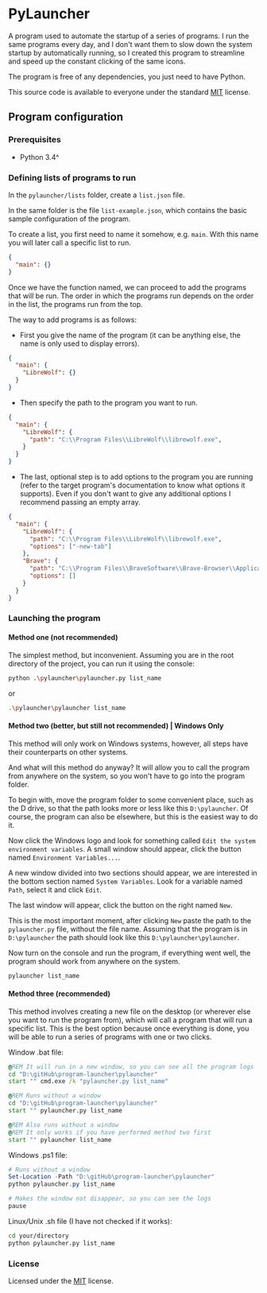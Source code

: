 # PyLauncher

A program used to automate the startup of a series of programs. I run the same programs every day, and I don't want them to slow down the system startup by automatically running, so I created this program to streamline and speed up the constant clicking of the same icons.

The program is free of any dependencies, you just need to have Python.

This source code is available to everyone under the standard [MIT](https://github.com/MASSHUU12/pylauncher/blob/master/LICENSE) license.

## Program configuration

### Prerequisites

- Python 3.4^

### Defining lists of programs to run

In the `pylauncher/lists` folder, create a `list.json` file.

In the same folder is the file `list-example.json`, which contains the basic sample configuration of the program.

To create a list, you first need to name it somehow, e.g. `main`. With this name you will later call a specific list to run.

```json
{
  "main": {}
}
```

Once we have the function named, we can proceed to add the programs that will be run. The order in which the programs run depends on the order in the list, the programs run from the top.

The way to add programs is as follows:
- First you give the name of the program (it can be anything else, the name is only used to display errors).

```json
{
  "main": {
    "LibreWolf": {}
  }
}
```

- Then specify the path to the program you want to run.

```json
{
  "main": {
    "LibreWolf": {
      "path": "C:\\Program Files\\LibreWolf\\librewolf.exe",
    }
  }
}
```

- The last, optional step is to add options to the program you are running (refer to the target program's documentation to know what options it supports). Even if you don't want to give any additional options I recommend passing an empty array.

```json
{
  "main": {
    "LibreWolf": {
      "path": "C:\\Program Files\\LibreWolf\\librewolf.exe",
      "options": ["-new-tab"]
    },
    "Brave": {
      "path": "C:\\Program Files\\BraveSoftware\\Brave-Browser\\Application\\brave.exe",
      "options": []
    }
  }
}
```

### Launching the program

#### Method one (not recommended)

The simplest method, but inconvenient.
Assuming you are in the root directory of the project, you can run it using the console:

```bash
python .\pylauncher\pylauncher.py list_name
```

or

```bash
.\pylauncher\pylauncher list_name
```

#### Method two (better, but still not recommended) | Windows Only

This method will only work on Windows systems, however, all steps have their counterparts on other systems.

And what will this method do anyway? It will allow you to call the program from anywhere on the system, so you won't have to go into the program folder.

To begin with, move the program folder to some convenient place, such as the D drive, so that the path looks more or less like this `D:\pylauncher`.
Of course, the program can also be elsewhere, but this is the easiest way to do it.

Now click the Windows logo and look for something called `Edit the system environment variables`.
A small window should appear, click the button named `Environment Variables...`.

A new window divided into two sections should appear, we are interested in the bottom section named `System Variables`. Look for a variable named `Path`, select it and click `Edit`.

The last window will appear, click the button on the right named `New`.

This is the most important moment, after clicking `New` paste the path to the `pylauncher.py` file, without the file name. Assuming that the program is in `D:\pylauncher` the path should look like this `D:\pylauncher\pylauncher`.

Now turn on the console and run the program, if everything went well, the program should work from anywhere on the system.

```bash
pylauncher list_name
```

#### Method three (recommended)

This method involves creating a new file on the desktop (or wherever else you want to run the program from), which will call a program that will run a specific list.
This is the best option because once everything is done, you will be able to run a series of programs with one or two clicks.

Window .bat file:

```bat
@REM It will run in a new window, so you can see all the program logs
cd "D:\gitHub\program-launcher\pylauncher"
start "" cmd.exe /k "pylauncher.py list_name"

@REM Runs without a window
cd "D:\gitHub\program-launcher\pylauncher"
start "" pylauncher.py list_name

@REM Also runs without a window
@REM It only works if you have performed method two first
start "" pylauncher list_name
```

Windows .ps1 file:

```ps1
# Runs without a window
Set-Location -Path "D:\gitHub\program-launcher\pylauncher"
python pylauncher.py list_name

# Makes the window not disappear, so you can see the logs
pause
```

Linux/Unix .sh file (I have not checked if it works):

```sh
cd your/directory
python pylauncher.py list_name
```

### License

Licensed under the [MIT](https://github.com/MASSHUU12/pylauncher/blob/master/LICENSE) license.
